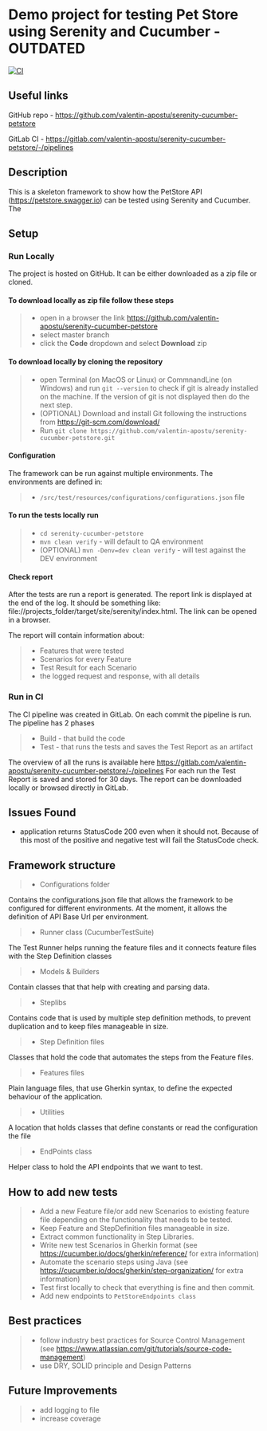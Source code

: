 # Demo project for testing Pet Store using Serenity and Cucumber - OUTDATED

[![CI](https://gitlab.com/valentin-apostu/serenity-cucumber-petstore/badges/master/pipeline.svg)](https://gitlab.com/valentin-apostu/serenity-cucumber-petstore/-/commits/master)

## Useful links
GitHub repo - https://github.com/valentin-apostu/serenity-cucumber-petstore

GitLab CI - https://gitlab.com/valentin-apostu/serenity-cucumber-petstore/-/pipelines

## Description
This is a skeleton framework to show how the PetStore API (https://petstore.swagger.io) can be tested using Serenity and Cucumber.
The 
## Setup
### Run Locally
The project is hosted on GitHub. It can be either downloaded as a zip file or cloned.

#### To download locally as zip file follow these steps
> * open in a browser the link https://github.com/valentin-apostu/serenity-cucumber-petstore</br>
> * select master branch
> * click the __Code__ dropdown and select __Download__ zip
>
#### To download locally by cloning the repository
> * open Terminal (on MacOS or Linux) or CommnandLine (on Windows) and run 
> ```git --version```
 to check if git is already installed on the machine. If the version of git is not displayed then do the next step.
> * (OPTIONAL) Download and install Git following the instructions from https://git-scm.com/download/ 
> * Run ```git clone https://github.com/valentin-apostu/serenity-cucumber-petstore.git```

#### Configuration
The framework can be run against multiple environments. The environments are defined in:
> * ```/src/test/resources/configurations/configurations.json``` file

#### To run the tests locally run
> * ```cd serenity-cucumber-petstore```
> * ```mvn clean verify``` - will default to QA environment
> * (OPTIONAL) ```mvn -Denv=dev clean verify``` - will test against the DEV environment

#### Check report
After the tests are run a report is generated. The report link is displayed at the end of the log. It should be something like:
file://projects_folder/target/site/serenity/index.html. The link can be opened in a browser. 

The report will contain information about:
> * Features that were tested
> * Scenarios for every Feature
> * Test Result for each Scenario
> * the logged request and response, with all details

### Run in CI
The CI pipeline was created in GitLab. On each commit the pipeline is run. The pipeline has 2 phases
> * Build - that build the code
> * Test - that runs the tests and saves the Test Report as an artifact 

The overview of all the runs is available here https://gitlab.com/valentin-apostu/serenity-cucumber-petstore/-/pipelines
For each run the Test Report is saved and stored for 30 days. The report can be downloaded locally or browsed directly in GitLab.


## Issues Found
* application returns StatusCode 200 even when it should not. Because of this most of the positive and negative test will fail the StatusCode check.


## Framework structure
> * Configurations folder

Contains the configurations.json file that allows the framework to be configured for different environments. At the moment, it allows the definition of API Base Url per environment.
> * Runner class (CucumberTestSuite)

The Test Runner helps running the feature files and it connects feature files with the Step Definition classes
> * Models & Builders

Contain classes that that help with creating and parsing data.
> * Steplibs

Contains code that is used by multiple step definition methods, to prevent duplication and to keep files manageable in size.  
> * Step Definition files

Classes that hold the code that automates the steps from the Feature files.
> * Features files

Plain language files, that use Gherkin syntax, to define the expected behaviour of the application.
> * Utilities

A location that holds classes that define constants or read the configuration the file
> * EndPoints class

Helper class to hold the API endpoints that we want to test.

## How to add new tests
> * Add a new Feature file/or add new Scenarios to existing feature file depending on the functionality that needs to be tested.
> * Keep Feature and StepDefinition files manageable in size.
> * Extract common functionality in Step Libraries.
> * Write new test Scenarios in Gherkin format (see https://cucumber.io/docs/gherkin/reference/ for extra information)
> * Automate the scenario steps using Java (see https://cucumber.io/docs/gherkin/step-organization/ for extra information)
> * Test first locally to check that everything is fine and then commit.
> * Add new endpoints to ```PetStoreEndpoints class```

## Best practices 
> * follow industry best practices for Source Control Management (see https://www.atlassian.com/git/tutorials/source-code-management)
> * use DRY, SOLID principle and Design Patterns

## Future Improvements
> * add logging to file
> * increase coverage


